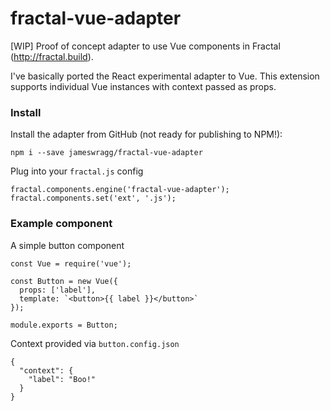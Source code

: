 # fractal-vue-adapter
[WIP] Proof of concept adapter to use Vue components in Fractal (http://fractal.build).

I've basically ported the React experimental adapter to Vue. This extension supports individual Vue instances with context passed as props.


### Install
Install the adapter from GitHub (not ready for publishing to NPM!):

```(bash)
npm i --save jameswragg/fractal-vue-adapter
```

Plug into your `fractal.js` config

```(js)
fractal.components.engine('fractal-vue-adapter');
fractal.components.set('ext', '.js');
```

### Example component

A simple button component

```(js)
const Vue = require('vue');

const Button = new Vue({
  props: ['label'],
  template: `<button>{{ label }}</button>`
});

module.exports = Button;
```

Context provided via `button.config.json`

```(json)
{
  "context": {
    "label": "Boo!"
  }
}
```